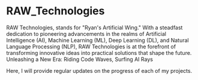 # RAW_Technologies
 RAW Technologies, stands for "Ryan's Artificial Wing." With a steadfast dedication to pioneering advancements in the realms of Artificial Intelligence (AI), Machine Learning (ML), Deep Learning (DL), and Natural Language Processing (NLP), RAW Technologies is at the forefront of transforming innovative ideas into practical solutions that shape the future. Unleashing a New Era: Riding Code Waves, Surfing AI Rays

Here, I will provide regular updates on the progress of each of my projects.
